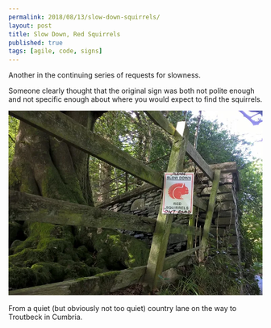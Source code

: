 ```yaml
---
permalink: 2018/08/13/slow-down-squirrels/
layout: post
title: Slow Down, Red Squirrels
published: true
tags: [agile, code, signs]
---
```


Another in the continuing series of requests for slowness.

Someone clearly thought that the original sign was both not polite enough and not
specific enough about where you would expect to find the squirrels.

![please slow down](/img/posts/slow-down-red-squirrels/red-squirrels-ont-road.webp)

From a quiet (but obviously not too quiet) country lane on the way to Troutbeck in Cumbria.
